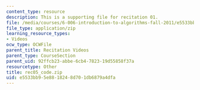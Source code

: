 ```yaml
---
content_type: resource
description: This is a supporting file for recitation 01.
file: /media/courses/6-006-introduction-to-algorithms-fall-2011/e5533bb95e8818248d701db6879a4dfa_rec05_code.zip
file_type: application/zip
learning_resource_types:
- Videos
ocw_type: OCWFile
parent_title: Recitation Videos
parent_type: CourseSection
parent_uid: 92ffcb23-abbe-6cb4-7823-19d55858f37a
resourcetype: Other
title: rec05_code.zip
uid: e5533bb9-5e88-1824-8d70-1db6879a4dfa
---
```


